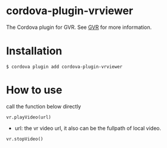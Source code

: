 # cordova-plugin-vrviewer

The Cordova plugin for GVR.
See [GVR](https://developers.google.com/vr) for more information.

# Installation

`$ cordova plugin add cordova-plugin-vrviewer`

# How to use

call the function below directly

`vr.playVideo(url)`
* url: the vr video url, it also can be the fullpath of local video.

`vr.stopVideo()`
